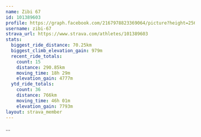 ```yaml
---
name: Zibi 67
id: 101389603
profile: https://graph.facebook.com/2167978823369064/picture?height=256&width=256
username: zibi-67
strava_url: https://www.strava.com/athletes/101389603
stats:
  biggest_ride_distance: 70.25km
  biggest_climb_elevation_gain: 979m
  recent_ride_totals:
    count: 15
    distance: 290.85km
    moving_time: 18h 29m
    elevation_gain: 4777m
  ytd_ride_totals:
    count: 36
    distance: 766km
    moving_time: 46h 01m
    elevation_gain: 7793m
layout: strava_member
--- 
```

...
